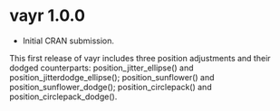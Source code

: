 # vayr 1.0.0

* Initial CRAN submission.

This first release of vayr includes three position adjustments and their dodged counterparts:
position_jitter_ellipse() and position_jitterdodge_ellipse();
position_sunflower() and position_sunflower_dodge(); 
position_circlepack() and position_circlepack_dodge().
